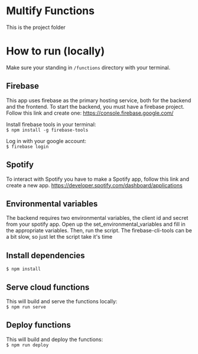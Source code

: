 # Multify Functions

This is the project folder 

# How to run (locally)
Make sure your standing in `/functions` directory with your terminal.  

## Firebase
This app uses firebase as the primary hosting service, both for the backend and the frontend.
To start the backend, you must have a firebase project. Follow this link and create one: https://console.firebase.google.com/  

Install firebase tools in your terminal:  
`$ npm install -g firebase-tools`

Log in with your google account:  
`$ firebase login`

## Spotify
To interact with Spotify you have to make a Spotify app, follow this link and create a new app. https://developer.spotify.com/dashboard/applications

## Environmental variables
The backend requires two environmental variables, the client id and secret from your spotify app. Open up the set_environmental_variables and fill in the appropriate variables. Then, run the script. The firebase-cli-tools can be a bit slow, so just let the script take it's time

## Install dependencies
`$ npm install`

## Serve cloud functions
This will build and serve the functions locally:  
`$ npm run serve`  

## Deploy functions
This will build and deploy the functions:  
`$ npm run deploy`  
